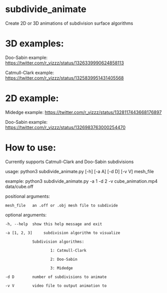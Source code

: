 # subdivide_animate
Create 2D or 3D animations of subdivision surface algorithms

# 3D examples:

Doo-Sabin example: https://twitter.com/r_vizzz/status/1326339990624858113

Catmull-Clark example: https://twitter.com/r_vizzz/status/1325839951431405568

# 2D example:

Midedge example: https://twitter.com/r_vizzz/status/1328117443668176897

Doo-Sabin example: https://twitter.com/r_vizzz/status/1326983763000254470

# How to use:

Currently supports Catmull-Clark and Doo-Sabin subdivisions

usage: python3 subdivide_animate.py [-h] [-a A] [-d D] [-v V] mesh_file

example: python3 subdivide_animate.py -a 1 -d 2 -v cube_animation.mp4 data/cube.off

positional arguments:

    mesh_file   an .off or .obj mesh file to subdivide

optional arguments:

    -h, --help  show this help message and exit
  
    -a [1, 2, 3]     subdivision algorithm to visualize
  
              	Subdivision algorithms:
                
                        1: Catmull-Clark

                        2: Doo-Sabin

                        3: Midedge
                  
    -d D        number of subdivisions to animate
  
    -v V        video file to output animation to
  
